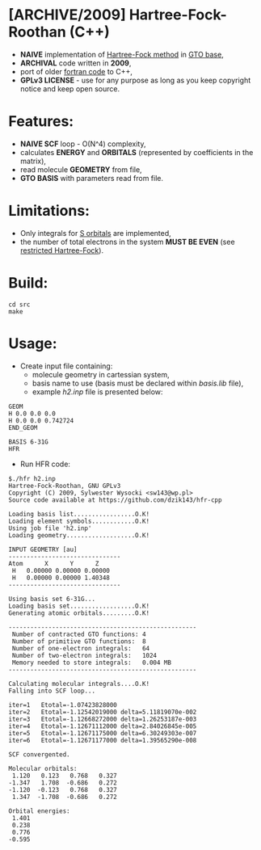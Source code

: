 # [ARCHIVE/2009] Hartree-Fock-Roothan (C++)
  - **NAIVE** implementation of [Hartree-Fock method](https://en.wikipedia.org/wiki/Hartree%E2%80%93Fock_method) in [GTO base](https://en.wikipedia.org/wiki/Gaussian_orbital),
  - **ARCHIVAL** code written in **2009**,
  - port of older [fortran code](https://github.com/dzik143/hfr-f77) to C++,
  - **GPLv3 LICENSE** - use for any purpose as long as you keep copyright notice and keep open source.

# Features:
  - **NAIVE SCF** loop - O(N^4) complexity,
  - calculates **ENERGY** and **ORBITALS** (represented by coefficients in the matrix),
  - read molecule **GEOMETRY** from file,
  - **GTO BASIS** with parameters read from file.

# Limitations:
  - Only integrals for [S orbitals](https://en.wikipedia.org/wiki/Gaussian_orbital) are implemented,
  - the number of total electrons in the system **MUST BE EVEN** (see [restricted Hartree-Fock](https://en.wikipedia.org/wiki/Restricted_open-shell_Hartree%E2%80%93Fock)).

# Build:
  ```
  cd src
  make
  ```

# Usage:
  - Create input file containing:
    - molecule geometry in cartessian system,
    - basis name to use (basis must be declared within *basis.lib* file),
    - example *h2.inp* file is presented below:
  ```
GEOM
 H 0.0 0.0 0.0
 H 0.0 0.0 0.742724
END_GEOM

BASIS 6-31G
HFR
```

  - Run HFR code:
  ```
  $./hfr h2.inp
Hartree-Fock-Roothan, GNU GPLv3
Copyright (C) 2009, Sylwester Wysocki <sw143@wp.pl>
Source code available at https://github.com/dzik143/hfr-cpp

Loading basis list.................O.K!
Loading element symbols............O.K!
Using job file 'h2.inp'
Loading geometry...................O.K!

 INPUT GEOMETRY [au]
-------------------------------
  Atom      X      Y      Z
   H   0.00000 0.00000 0.00000
   H   0.00000 0.00000 1.40348
-------------------------------

Using basis set 6-31G...
Loading basis set..................O.K!
Generating atomic orbitals.........O.K!

----------------------------------------------------
   Number of contracted GTO functions: 4
   Number of primitive GTO functions:  8
   Number of one-electron integrals:   64
   Number of two-electron integrals:   1024
   Memory needed to store integrals:   0.004 MB
----------------------------------------------------

Calculating molecular integrals....O.K!
Falling into SCF loop...

iter=1   Etotal=-1.07423828000
iter=2   Etotal=-1.12542019000 delta=5.11819070e-002
iter=3   Etotal=-1.12668272000 delta=1.26253187e-003
iter=4   Etotal=-1.12671112000 delta=2.84026845e-005
iter=5   Etotal=-1.12671175000 delta=6.30249303e-007
iter=6   Etotal=-1.12671177000 delta=1.39565290e-008

SCF convergented.

Molecular orbitals:
   1.120   0.123   0.768   0.327
  -1.347   1.708  -0.686   0.272
  -1.120  -0.123   0.768   0.327
   1.347  -1.708  -0.686   0.272

Orbital energies:
   1.401
   0.238
   0.776
  -0.595
```
